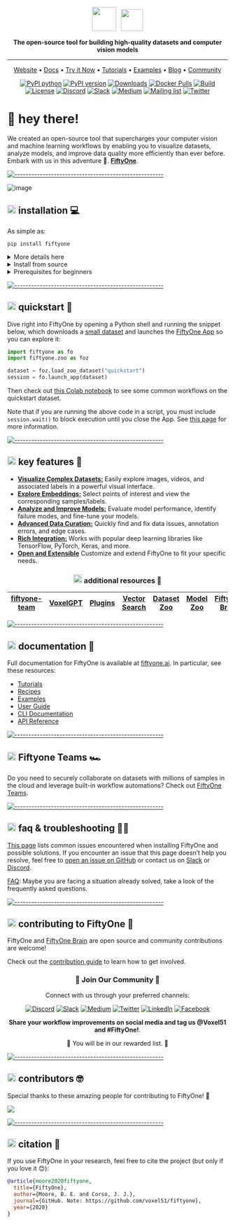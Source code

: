 <div align="center">
<p align="center">

<!-- prettier-ignore -->
<img src="https://user-images.githubusercontent.com/25985824/106288517-2422e000-6216-11eb-871d-26ad2e7b1e59.png" height="55px"> &nbsp;
<img src="https://user-images.githubusercontent.com/25985824/106288518-24bb7680-6216-11eb-8f10-60052c519586.png" height="50px">

**The open-source tool for building high-quality datasets and computer vision
models**

---

<!-- prettier-ignore -->
<a href="https://voxel51.com/fiftyone">Website</a> •
<a href="https://voxel51.com/docs/fiftyone">Docs</a> •
<a href="https://colab.research.google.com/github/voxel51/fiftyone-examples/blob/master/examples/quickstart.ipynb">Try it Now</a> •
<a href="https://voxel51.com/docs/fiftyone/tutorials/index.html">Tutorials</a> •
<a href="https://github.com/voxel51/fiftyone-examples">Examples</a> •
<a href="https://voxel51.com/blog/">Blog</a> •
<a href="https://slack.voxel51.com">Community</a>

[![PyPI python](https://img.shields.io/pypi/pyversions/fiftyone)](https://pypi.org/project/fiftyone)
[![PyPI version](https://badge.fury.io/py/fiftyone.svg)](https://pypi.org/project/fiftyone)
[![Downloads](https://static.pepy.tech/badge/fiftyone)](https://pepy.tech/project/fiftyone)
[![Docker Pulls](https://badgen.net/docker/pulls/voxel51/fiftyone?icon=docker&label=pulls)](https://hub.docker.com/r/voxel51/fiftyone/)
[![Build](https://github.com/voxel51/fiftyone/workflows/Build/badge.svg?branch=develop&event=push)](https://github.com/voxel51/fiftyone/actions?query=workflow%3ABuild)
[![License](https://img.shields.io/badge/License-Apache%202.0-blue.svg)](LICENSE)
[![Discord](https://img.shields.io/badge/Discord-7289DA?logo=discord&logoColor=white)](https://discord.gg/fiftyone-community)
[![Slack](https://img.shields.io/badge/Slack-4A154B?logo=slack&logoColor=white)](https://slack.voxel51.com)
[![Medium](https://img.shields.io/badge/Medium-12100E?logo=medium&logoColor=white)](https://medium.com/voxel51)
[![Mailing list](http://bit.ly/2Md9rxM)](https://share.hsforms.com/1zpJ60ggaQtOoVeBqIZdaaA2ykyk)
[![Twitter](https://img.shields.io/twitter/follow/Voxel51?style=social)](https://twitter.com/voxel51)


</p>
</div>

# 👋 hey there!

We created an open-source tool that supercharges your computer vision and machine learning workflows by enabling you to visualize datasets, analyze models, and improve data quality more efficiently than ever before. Embark with us in this adventure 🤝. **[FiftyOne](https://fiftyone.ai)**.

[![-----------------------------------------------------](https://github.com/user-attachments/assets/a8cf754d-fa86-4b29-9c3e-4ad64cf5c3dd)]()

![image](https://github.com/user-attachments/assets/fb0573d0-bb56-40ff-9ae1-a5e8f62f5f42)


## <img src="https://user-images.githubusercontent.com/25985824/106288517-2422e000-6216-11eb-871d-26ad2e7b1e59.png" height="20px"> **installation** 💻

As simple as:

```shell
pip install fiftyone
```

<details>
<summary>More details here</summary>
**Fiftyone** requires Python (3.9 - 3.11), Git and other dependencies, see the [prerequisites section](#-prerequisites) if needed. We provide two ways for being installed. The first one is through PyPI, and the second is through a local installation. PyPI is the straight forward installation method if you are not looking for any changes in the source code, if you want to make changes to the source code, then a local installation is recommended.

We strongly recommend that you install FiftyOne in a
[virtual environment](https://voxel51.com/docs/fiftyone/getting_started/virtualenv.html)
to maintain a clean workspace. Refer to prerequisites if you want to learn how to create a new virtual environment in your machine.

Install from PyPI
Installing the library with pip is the easiest way to get started with fiftyone. You can install the latest stable version of FiftyOne via `pip`:


Consult the
[installation guide](https://voxel51.com/docs/fiftyone/getting_started/install.html)
for troubleshooting and other information about getting up-and-running with
FiftyOne.
</details>

<details>
<summary>Install from source</summary>

To install from source, you need to clone the repository and install the library using pip via editable mode. The instructions below are for macOS and Linux systems. Windows users may need
to make adjustments. If you are working in Google Colab, [skip to here](#source-installs-in-google-colab).

First, clone the repository:

```shell
git clone https://github.com/voxel51/fiftyone
cd fiftyone
```

Then run the install script:

```shell
# Mac or Linux
bash install.bash

# Windows
.\install.bat
```

**NOTE:** If you run into issues importing FiftyOne, you may need to add the
path to the cloned repository to your `PYTHONPATH`:

```shell
export PYTHONPATH=$PYTHONPATH:/path/to/fiftyone
```

**NOTE:** The install script adds to your `nvm` settings in your `~/.bashrc` or
`~/.bash_profile`, which is needed for installing and building the App

**NOTE:** When you pull in new changes to the App, you will need to rebuild it,
which you can do either by rerunning the install script or just running
`yarn build` in the `./app` directory.

### Upgrading your source installation

To upgrade an existing source installation to the bleeding edge, simply pull
the latest `develop` branch and rerun the install script:

```shell
git checkout develop
git pull
bash install.bash
```

### Developer installation

If you would like to
[contribute to FiftyOne](https://github.com/voxel51/fiftyone/blob/develop/CONTRIBUTING.md),
you should perform a developer installation using the `-d` flag of the install
script:

```shell
# Mac or Linux
bash install.bash -d

# Windows
.\install.bat -d
```

Although not required, developers typically prefer to configure their FiftyOne
installation to connect to a self-installed and managed instance of MongoDB,
which you can do by following
[these simple steps](https://docs.voxel51.com/user_guide/config.html#configuring-a-mongodb-connection).

### Source installs in Google Colab

You can install from source in
[Google Colab](https://colab.research.google.com) by running the following in a
cell and then **restarting the runtime**:

```shell
%%shell

git clone --depth 1 https://github.com/voxel51/fiftyone.git
cd fiftyone

# Mac or Linux
bash install.bash

# Windows
.\install.bat
```

### Generating documentation

See the
[docs guide](https://github.com/voxel51/fiftyone/blob/develop/docs/README.md)
for information on building and contributing to the documentation.

### Uninstallation

You can uninstall FiftyOne as follows:

```shell
pip uninstall fiftyone fiftyone-brain fiftyone-db
```


</details>

<div id='-prerequisites'/>

<details>
<summary>Prerequisites for beginners</summary>

## <img src="https://user-images.githubusercontent.com/25985824/106288517-2422e000-6216-11eb-871d-26ad2e7b1e59.png" height="20px"> prerequisites for beginners 🧸

**Fiftyone** requires Python (3.9 - 3.11), Git and other dependencies. To get started, select the guide for your operating system or environment, if you are an experienced developer you can avoid this section. If you are looking for scaling solution to be installed in Cloud Enterprise Systems, please take a look of **Fiftyone Teams** [here](https://voxel51.com/book-a-demo/)

<details>
<summary>Windows</summary>

<div id='-prerequisites_windows'/>

### 1. Install Python and Git

#### 1.1 Install Python

**Note:** ⚠️ The version of Python that is available in the Microsoft Store is **not recommended**. 

Download a Python installer from [python.org](https://www.python.org/downloads/). Choose Python **3.9**, **3.10**, or **3.11** and make sure to pick a **64-bit** version. For example, this [Python 3.10.11 installer](https://www.python.org/ftp/python/3.10.11/python-3.10.11-amd64.exe).
Double-click on the installer to run it, and follow the steps in the installer.
  - **Check the box to add Python to your PATH**, and to install py.
  - At the end of the installer, there is an option to **disable the PATH length limit**. It is recommended to click this.

#### 1.2 Install Git

Download Git from [this link](https://git-scm.com/download/win).
Double-click on the installer to run it, and follow the steps in the installer.

### 2. Install Microsoft Visual C++ Redistributable and FFMPEG (Optional)

Download [Microsoft Visual C++ Redistributable](https://learn.microsoft.com/en-us/cpp/windows/latest-supported-vc-redist).
Double-click on the installer to run it, and follow the steps in the installer.

#### Install FFMPEG

Download FFMPEG binary from [here](https://ffmpeg.org/download.html).
Set FFMPEG's path (e.g., C:\ffmpeg\bin) to the PATH environmental variable on Windows.

### 3. Create a Virtual Environment

- Press `Win + R`. type `cmd`, and press `Enter`. Alternatively, search **Command Prompt** in the Start Menu.
- Navigate to your project. ` cd C:\path\to\your\project`
- Create the environment `python -m venv fiftyone_env`
- Activate the environment typing this in the command line window `fiftyone_env\Scripts\activate`
- After activation, your command prompt should change and show the name of the virtual environment `(fiftyon_env) C:\path\to\your\project`
- Now you are ready to install **Fiftyone** and all the requirements/packages/dependencies. Go to [Installation](#-installation) section in this Readme file.
- Once you want to deactivate your environment, just type `deactivate`

</details>

<details>
<summary>Linux</summary>

<div id='-prerequisites_linux'/>

### 1. Install Python and Git

You may need to install some additional libraries on Ubuntu Linux. These steps work on a clean install of Ubuntu Desktop 20.04, and should also work on Ubuntu 22.04 and 20.10, and on Ubuntu Server.

```shell
sudo apt-get update
sudo apt-get upgrade
sudo apt-get install python3-venv build-essential python3-dev git-all libgl1-mesa-dev ffmpeg
```

- On Linux, you will need at least the `openssl` and `libcurl` packages. 
- On Debian-based distributions, you will need to install `libcurl4` or`libcurl3` instead of `libcurl`, depending on the age of your distribution.

  For example:

```shell
# Ubuntu
sudo apt install libcurl4 openssl

# Fedora
sudo dnf install libcurl openssl
```
### 2. Create and activate the Virtual Environment

```shell
python3 -m venv fiftyone_env
source fiftyone_env/bin/activate
```

Now you are ready to install **Fiftyone** and all the requirements/packages/dependencies. Go to [Installation](#-installation) section in this Readme file.

</details>

<details>
<summary>MacOS</summary>

<div id='-prerequisites_macos'/>

### 1. Install Xcode Command Line Tools

```shell
xcode-select --install
```
### 2.  Install Homebrew
```shell
/bin/bash -c "$(curl -fsSL https://raw.githubusercontent.com/Homebrew/install/HEAD/install.sh)"
```
After you install it, follow the instructions from the Homebrew installation to set it up.

### 3. Install Python and dependencies

```shell
brew install python@3.9
brew install protobuf

#optional but recommendeded
brew install ffmpeg
```
### 4. Create and activate the Virtual Environment

```shell
python3 -m venv fiftyone_env
source fiftyone_env/bin/activate
```

Now you are ready to install **Fiftyone** and all the requirements/packages/dependencies. Go to [Installation](#-installation) section in this Readme file.


</details>

<details>
<summary>Docker</summary>

<div id='-prerequisites_docker'/>

Refer to
[these instructions](https://voxel51.com/docs/fiftyone/environments/index.html#docker)
to see how to build and run Docker images containing source or release builds
of FiftyOne.


</details>

<div align="center">
<p align="center">

| [Windows](#-prerequisites_windows) | [Linux](#-prerequisites_linux) | [macOS](#-prerequisites_macos) | [Docker](#-prerequisites_docker) | 
| ----------------------------------------------------------------------------- | --------------------------------------------------------------------------- | ------------------------------------------------------------------------- | ---------------------------------------------------------------------------------------- | 

</p>
</div>

**Important Notes:** Remember, you will need...

-   [Python](https://www.python.org) (3.9 - 3.11)
-   [Node.js](https://nodejs.org) - on Linux, we recommend using
    [nvm](https://github.com/nvm-sh/nvm) to install an up-to-date version.
-   [Yarn](https://yarnpkg.com) - once Node.js is installed, you can
    [enable Yarn](https://yarnpkg.com/getting-started/install) via
    `corepack enable`
    
</details>

[![-----------------------------------------------------](https://github.com/user-attachments/assets/a8cf754d-fa86-4b29-9c3e-4ad64cf5c3dd)]()

## <img src="https://user-images.githubusercontent.com/25985824/106288517-2422e000-6216-11eb-871d-26ad2e7b1e59.png" height="20px"> **quickstart** 🚀

Dive right into FiftyOne by opening a Python shell and running the snippet
below, which downloads a
[small dataset](https://voxel51.com/docs/fiftyone/user_guide/dataset_zoo/datasets.html#quickstart)
and launches the
[FiftyOne App](https://voxel51.com/docs/fiftyone/user_guide/app.html) so you
can explore it:

```py
import fiftyone as fo
import fiftyone.zoo as foz

dataset = foz.load_zoo_dataset("quickstart")
session = fo.launch_app(dataset)
```

Then check out
[this Colab notebook](https://colab.research.google.com/github/voxel51/fiftyone-examples/blob/master/examples/quickstart.ipynb)
to see some common workflows on the quickstart dataset.

Note that if you are running the above code in a script, you must include
`session.wait()` to block execution until you close the App. See
[this page](https://voxel51.com/docs/fiftyone/user_guide/app.html#creating-a-session)
for more information.


[![-----------------------------------------------------](https://github.com/user-attachments/assets/a8cf754d-fa86-4b29-9c3e-4ad64cf5c3dd)]()

## <img src="https://user-images.githubusercontent.com/25985824/106288517-2422e000-6216-11eb-871d-26ad2e7b1e59.png" height="20px"> **key features** 🔑

- **[Visualize Complex Datasets:](https://docs.voxel51.com/user_guide/app.html)** Easily explore images, videos, and associated labels in a powerful visual interface.
- **[Explore Embeddings:](https://docs.voxel51.com/user_guide/app.html#embeddings-panel)** Select points of interest and view the corresponding samples/labels.
- **[Analyze and Improve Models:](https://docs.voxel51.com/user_guide/evaluation.html)** Evaluate model performance, identify failure modes, and fine-tune your models.
- **[Advanced Data Curation:](https://docs.voxel51.com/brain.html)** Quickly find and fix data issues, annotation errors, and edge cases.
- **[Rich Integration:](https://docs.voxel51.com/integrations/index.html)** Works with popular deep learning libraries like TensorFlow, PyTorch, Keras, and more.
- **[Open and Extensible](https://docs.voxel51.com/plugins/index.html)** Customize and extend FiftyOne to fit your specific needs.

<div align="center">
<p align="center">


### <img src="https://user-images.githubusercontent.com/25985824/106288517-2422e000-6216-11eb-871d-26ad2e7b1e59.png" height="20px"> additional resources 🚁

| [fiftyone-team](#-teams) | [VoxelGPT](https://github.com/voxel51/voxelgpt) | [Plugins](https://voxel51.com/plugins/)| [Vector Search](https://voxel51.com/blog/the-computer-vision-interface-for-vector-search/) | [Dataset Zoo](https://docs.voxel51.com/dataset_zoo/index.html) | [Model Zoo](https://docs.voxel51.com/model_zoo/index.html) |[Fiftyone Brain](https://docs.voxel51.com/brain.html)
| ----------------------------------------------------------------------------- | --------------------------------------------------------------------------- | ------------------------------------------------------------------------- | ---------------------------------------------------------------------------------------- | ---------------------------------------------------------------------------------------- | ---------------------------------------------------------------------------------------- | ---------------------------------------------------------------------------------------- |

</p>
</div>

[![-----------------------------------------------------](https://github.com/user-attachments/assets/a8cf754d-fa86-4b29-9c3e-4ad64cf5c3dd)]()

<div id='-documentation'/>

## <img src="https://user-images.githubusercontent.com/25985824/106288517-2422e000-6216-11eb-871d-26ad2e7b1e59.png" height="20px"> documentation 🪪

Full documentation for FiftyOne is available at
[fiftyone.ai](https://fiftyone.ai). In particular, see these resources:

-   [Tutorials](https://voxel51.com/docs/fiftyone/tutorials/index.html)
-   [Recipes](https://voxel51.com/docs/fiftyone/recipes/index.html)
-   [Examples](https://github.com/voxel51/fiftyone-examples)
-   [User Guide](https://voxel51.com/docs/fiftyone/user_guide/index.html)
-   [CLI Documentation](https://voxel51.com/docs/fiftyone/cli/index.html)
-   [API Reference](https://voxel51.com/docs/fiftyone/api/fiftyone.html)


[![-----------------------------------------------------](https://github.com/user-attachments/assets/a8cf754d-fa86-4b29-9c3e-4ad64cf5c3dd)]()

<div id='-teams'/>

## <img src="https://user-images.githubusercontent.com/25985824/106288517-2422e000-6216-11eb-871d-26ad2e7b1e59.png" height="20px"> Fiftyone Teams 🏎️

Do you need to securely collaborate on datasets with millions of samples in the cloud and leverage built-in workflow automations? Check out [FiftyOne Teams](https://github.com/voxel51/fiftyone-teams).

[![-----------------------------------------------------](https://github.com/user-attachments/assets/a8cf754d-fa86-4b29-9c3e-4ad64cf5c3dd)]()



## <img src="https://user-images.githubusercontent.com/25985824/106288517-2422e000-6216-11eb-871d-26ad2e7b1e59.png" height="20px"> faq & troubleshooting ⛓️‍💥

[This page](https://docs.voxel51.com/getting_started/troubleshooting.html) lists common issues encountered when installing FiftyOne and possible solutions. If you encounter an issue that this page doesn’t help you resolve, feel free to [open an issue on GitHub](https://github.com/voxel51/fiftyone/issues) or contact us on [Slack](https://slack.voxel51.com/) or [Discord](https://discord.gg/fiftyone-community).

[FAQ](https://docs.voxel51.com/faq/index.html): Maybe you are facing a situation already solved, take a look of the frequently asked questions.


[![-----------------------------------------------------](https://github.com/user-attachments/assets/a8cf754d-fa86-4b29-9c3e-4ad64cf5c3dd)]()


<div id='-contributing'/>

## <img src="https://user-images.githubusercontent.com/25985824/106288517-2422e000-6216-11eb-871d-26ad2e7b1e59.png" height="20px"> contributing to FiftyOne 🧡


FiftyOne and [FiftyOne Brain](https://github.com/voxel51/fiftyone-brain) are
open source and community contributions are welcome!

Check out the
[contribution guide](https://github.com/voxel51/fiftyone/blob/develop/CONTRIBUTING.md)
to learn how to get involved.

<div align="center">
<p align="center">

### 🤝 **Join Our Community** 🤝

Connect with us through your preferred channels:
    
[![Discord](https://img.shields.io/badge/Discord-7289DA?logo=discord&logoColor=white)](https://discord.gg/fiftyone-community)
[![Slack](https://img.shields.io/badge/Slack-4A154B?logo=slack&logoColor=white)](https://slack.voxel51.com)
[![Medium](https://img.shields.io/badge/Medium-12100E?logo=medium&logoColor=white)](https://medium.com/voxel51)
[![Twitter](https://img.shields.io/badge/Twitter-1DA1F2?logo=twitter&logoColor=white)](https://twitter.com/voxel51)
[![LinkedIn](https://img.shields.io/badge/LinkedIn-0077B5?logo=linkedin&logoColor=white)](https://www.linkedin.com/company/voxel51)
[![Facebook](https://img.shields.io/badge/Facebook-1877F2?logo=facebook&logoColor=white)](https://www.facebook.com/voxel51)

**Share your workflow improvements on social media and tag us @Voxel51 and #FiftyOne!**. 

🎊 You will be in our rewarded list. 🎊

</p>
</div>


[![-----------------------------------------------------](https://github.com/user-attachments/assets/a8cf754d-fa86-4b29-9c3e-4ad64cf5c3dd)]()
<div id='-contributors'/>

## <img src="https://user-images.githubusercontent.com/25985824/106288517-2422e000-6216-11eb-871d-26ad2e7b1e59.png" height="20px"> contributors 🤓

Special thanks to these amazing people for contributing to FiftyOne! 🙌

<a href="https://github.com/voxel51/fiftyone/graphs/contributors">
  <img src="https://contrib.rocks/image?repo=voxel51/fiftyone" />
</a>

[![-----------------------------------------------------](https://github.com/user-attachments/assets/a8cf754d-fa86-4b29-9c3e-4ad64cf5c3dd)]()
<div id='-citation'/>

## <img src="https://user-images.githubusercontent.com/25985824/106288517-2422e000-6216-11eb-871d-26ad2e7b1e59.png" height="20px"> citation 📖

If you use FiftyOne in your research, feel free to cite the project (but only
if you love it 😊):

```bibtex
@article{moore2020fiftyone,
  title={FiftyOne},
  author={Moore, B. E. and Corso, J. J.},
  journal={GitHub. Note: https://github.com/voxel51/fiftyone},
  year={2020}
}
```



